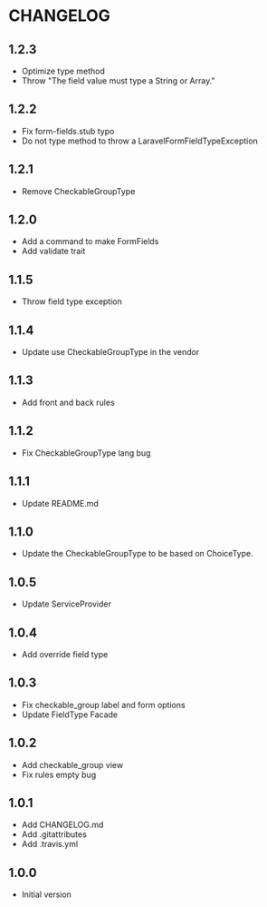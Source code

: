 # CHANGELOG

## 1.2.3
- Optimize type method
- Throw "The field value must type a String or Array."
## 1.2.2
- Fix form-fields.stub typo
- Do not type method to throw a LaravelFormFieldTypeException
## 1.2.1
- Remove CheckableGroupType
## 1.2.0
- Add a command to make FormFields
- Add validate trait

## 1.1.5
- Throw field type exception
## 1.1.4
- Update use CheckableGroupType in the vendor
## 1.1.3
- Add front and back rules
## 1.1.2
- Fix CheckableGroupType lang bug
## 1.1.1
- Update README.md
## 1.1.0
- Update the CheckableGroupType to be based on ChoiceType.

## 1.0.5
- Update ServiceProvider
## 1.0.4
- Add override field type
## 1.0.3
- Fix checkable_group label and form options
- Update FieldType Facade
## 1.0.2
- Add checkable_group view
- Fix rules empty bug
## 1.0.1
- Add CHANGELOG.md
- Add .gitattributes
- Add .travis.yml
## 1.0.0
- Initial version
